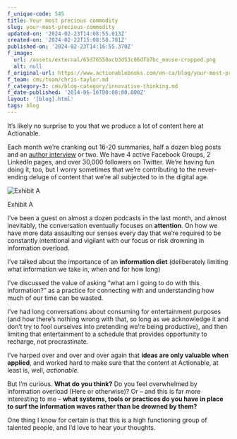 ```yaml
---
f_unique-code: 545
title: Your most precious commodity
slug: your-most-precious-commodity
updated-on: '2024-02-23T14:08:55.013Z'
created-on: '2024-02-22T15:08:58.781Z'
published-on: '2024-02-23T14:16:55.370Z'
f_image:
  url: /assets/external/65d76550acb3d53c06dfb7bc_mouse-cropped.png
  alt: null
f_original-url: https://www.actionablebooks.com/en-ca/blog/your-most-precious-commodity/
f_team: cms/team/chris-taylor.md
f_category-3: cms/blog-category/innovative-thinking.md
f_date-published: '2014-06-16T00:00:00.000Z'
layout: '[blog].html'
tags: blog
---
```


It’s likely no surprise to you that we produce a lot of content here at Actionable.

Each month we’re cranking out 16-20 summaries, half a dozen blog posts and an [author interview](http://actionablebooks.com/blog/categories/business-book-author-interviews/) or two. We have 4 active Facebook Groups, 2 LinkedIn pages, and over 30,000 followers on Twitter. We’re having fun doing it, too, but I worry sometimes that we’re contributing to the never-ending deluge of content that we’re all subjected to in the digital age.

![Exhibit A](/assets/external/65d3624d1a49ec85d84a1f35_qmee-online-in-60-seconds2.png)

Exhibit A

I’ve been a guest on almost a dozen podcasts in the last month, and almost inevitably, the conversation eventually focuses on **attention**. On how we have more data assaulting our senses every day that we’re required to be constantly intentional and vigilant with our focus or risk drowning in information overload.

I’ve talked about the importance of an **information diet** (deliberately limiting what information we take in, when and for how long)

I’ve discussed the value of asking “what am I going to do with this information?” as a practice for connecting with and understanding how much of our time can be wasted.

I’ve had long conversations about consuming for entertainment purposes (and how there’s nothing wrong with that, so long as we acknowledge it and don’t try to fool ourselves into pretending we’re being productive), and then limiting that entertainment to a schedule that provides opportunity to recharge, not procrastinate.

I’ve harped over and over and over again that **ideas are only valuable when applied**, and worked hard to make sure that the content at Actionable, at least is, well, _actionable_.

But I’m curious. **What do you think?** Do you feel overwhelmed by information overload (Here or otherwise)? Or – and this is far more interesting to me – **what systems, tools or practices do you have in place to surf the information waves rather than be drowned by them?**

One thing I know for certain is that this is a high functioning group of talented people, and I’d love to hear your thoughts.

